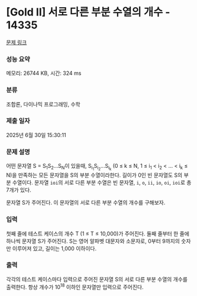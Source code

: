 # [Gold II] 서로 다른 부분 수열의 개수 - 14335 

[문제 링크](https://www.acmicpc.net/problem/14335) 

### 성능 요약

메모리: 26744 KB, 시간: 324 ms

### 분류

조합론, 다이나믹 프로그래밍, 수학

### 제출 일자

2025년 6월 30일 15:30:11

### 문제 설명

<p>어떤 문자열 S = S<sub>1</sub>S<sub>2</sub>...S<sub>N</sub>이 있을때, S<sub>i<sub>1</sub></sub>S<sub>i<sub>2</sub></sub>...S<sub>i<sub>k</sub></sub> (0 ≤ k ≤ N, 1 ≤ i<sub>1</sub> < i<sub>2</sub> < ... < i<sub>k</sub> ≤ N)을 만족하는 모든 문자열을 S의 부분 수열이라한다. 길이가 0인 빈 문자열도 S의 부분 수열이다. 문자열 <code>ioi</code>의 서로 다른 부분 수열은 빈 문자열, <code>i</code>, <code>o</code>, <code>ii</code>, <code>io</code>, <code>oi</code>, <code>ioi</code>로 총 7개가 있다.</p>

<p>문자열 S가 주어진다. 이 문자열의 서로 다른 부분 수열의 개수를 구해보자.</p>

### 입력 

 <p>첫째 줄에 테스트 케이스의 개수 T (1 ≤ T ≤ 10,000)가 주어진다. 둘째 줄부터 한 줄에 하나씩 문자열 S가 주어진다. S는 영어 알파벳 대문자와 소문자로, 0부터 9까지의 숫자만 이루어져 있고, 길이는 1,000 이하이다.</p>

### 출력 

 <p>각각의 테스트 케이스마다 입력으로 주어진 문자열 S의 서로 다른 부분 수열의 개수를 출력한다. 항상 개수가 10<sup>18</sup> 이하인 문자열만 입력으로 주어진다.</p>

